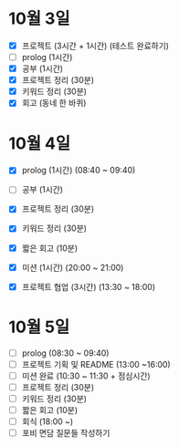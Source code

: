 # 10월 3일

- [x] 프로젝트 (3시간 + 1시간) (테스트 완료하기)
- [ ] prolog (1시간)
- [x] 공부 (1시간)
- [x] 프로젝트 정리 (30분)
- [x] 키워드 정리 (30분)
- [x] 회고 (동네 한 바퀴)

# 10월 4일

- [x] prolog (1시간) (08:40 ~ 09:40)
- [ ] 공부 (1시간)
- [x] 프로젝트 정리 (30분)
- [x] 키워드 정리 (30분)
- [x] 짧은 회고 (10분)
- [x] 미션 (1시간) (20:00 ~ 21:00)
- [x] 프로젝트 협업 (3시간) (13:30 ~ 18:00)


# 10월 5일

- [ ] prolog (08:30 ~ 09:40)
- [ ] 프로젝트 기획 및 README (13:00 ~16:00)
- [ ] 미션 완료 (10:30 ~ 11:30 + 점심시간)
- [ ] 프로젝트 정리 (30분)
- [ ] 키워드 정리 (30분)
- [ ] 짧은 회고 (10분)
- [ ] 회식 (18:00 ~)
- [ ] 포비 면담 질문들 작성하기

